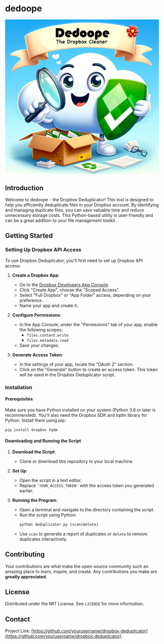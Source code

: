# dedoope

![Dedoope Marketing Image](dedoope.png)

## Introduction

Welcome to dedoope - the Dropbox Deduplicator! This tool is designed to help you efficiently deduplicate files in your Dropbox account. By identifying and managing duplicate files, you can save valuable time and reduce unnecessary storage costs. This Python-based utility is user-friendly and can be a great addition to your file management toolkit.

## Getting Started

### Setting Up Dropbox API Access

To use Dropbox Deduplicator, you'll first need to set up Dropbox API access:

1. **Create a Dropbox App**:
   - Go to the [Dropbox Developers App Console](https://www.dropbox.com/developers/apps).
   - Click "Create App", choose the "Scoped Access".
   - Select "Full Dropbox" or "App Folder" access, depending on your preference.
   - Name your app and create it.

2. **Configure Permissions**:
   - In the App Console, under the "Permissions" tab of your app, enable the following scopes:
     - `files.content.write`
     - `files.metadata.read`
   - Save your changes.

3. **Generate Access Token**:
   - In the settings of your app, locate the "OAuth 2" section.
   - Click on the "Generate" button to create an access token. This token will be used in the Dropbox Deduplicator script.

### Installation

#### Prerequisites

Make sure you have Python installed on your system (Python 3.6 or later is recommended). You'll also need the Dropbox SDK and tqdm library for Python. Install them using pip:

```bash
pip install dropbox tqdm
```

#### Downloading and Running the Script

1. **Download the Script**:
   - Clone or download this repository to your local machine.

2. **Set Up**:
   - Open the script in a text editor.
   - Replace `'YOUR_ACCESS_TOKEN'` with the access token you generated earlier.

3. **Running the Program**:
   - Open a terminal and navigate to the directory containing the script.
   - Run the script using Python:
     ```bash
     python deduplicator.py [scan|delete]
     ```
   - Use `scan` to generate a report of duplicates or `delete` to remove duplicates interactively.

## Contributing

Your contributions are what make the open-source community such an amazing place to learn, inspire, and create. Any contributions you make are **greatly appreciated**.

## License

Distributed under the MIT License. See `LICENSE` for more information.

## Contact

Project Link: [https://github.com/yourusername/dropbox-deduplicator](https://github.com/yourusername/dropbox-deduplicator)
